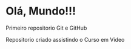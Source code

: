 # Olá, Mundo!!!
 Primeiro repositorio Git e GitHub

 Repositorio criado assistindo o Curso em Video
